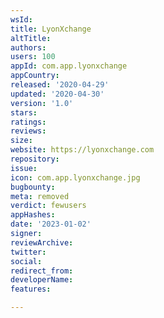 ```yaml
---
wsId: 
title: LyonXchange
altTitle: 
authors: 
users: 100
appId: com.app.lyonxchange
appCountry: 
released: '2020-04-29'
updated: '2020-04-30'
version: '1.0'
stars: 
ratings: 
reviews: 
size: 
website: https://lyonxchange.com
repository: 
issue: 
icon: com.app.lyonxchange.jpg
bugbounty: 
meta: removed
verdict: fewusers
appHashes: 
date: '2023-01-02'
signer: 
reviewArchive: 
twitter: 
social: 
redirect_from: 
developerName: 
features: 

---
```


